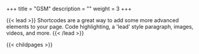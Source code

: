 +++
title = "GSM"
description = ""
weight = 3
+++


{{< lead >}}
Shortcodes are a great way to add some more advanced elements to your page. Code highlighting, a 'lead' style paragraph, images, videos, and more.
{{< /lead >}}

{{< childpages >}}